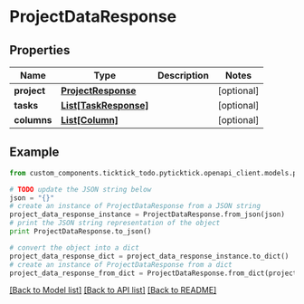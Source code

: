 # ProjectDataResponse


## Properties
Name | Type | Description | Notes
------------ | ------------- | ------------- | -------------
**project** | [**ProjectResponse**](ProjectResponse.md) |  | [optional] 
**tasks** | [**List[TaskResponse]**](TaskResponse.md) |  | [optional] 
**columns** | [**List[Column]**](Column.md) |  | [optional] 

## Example

```python
from custom_components.ticktick_todo.pyticktick.openapi_client.models.project_data_response import ProjectDataResponse

# TODO update the JSON string below
json = "{}"
# create an instance of ProjectDataResponse from a JSON string
project_data_response_instance = ProjectDataResponse.from_json(json)
# print the JSON string representation of the object
print ProjectDataResponse.to_json()

# convert the object into a dict
project_data_response_dict = project_data_response_instance.to_dict()
# create an instance of ProjectDataResponse from a dict
project_data_response_from_dict = ProjectDataResponse.from_dict(project_data_response_dict)
```
[[Back to Model list]](../README.md#documentation-for-models) [[Back to API list]](../README.md#documentation-for-api-endpoints) [[Back to README]](../README.md)


